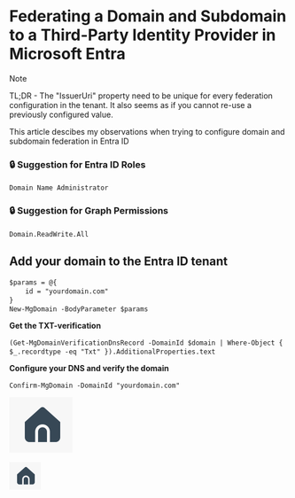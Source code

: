 # Federating a Domain and Subdomain to a Third-Party Identity Provider in Microsoft Entra

> [!NOTE]
> TL;DR - The "IssuerUri" property need to be unique for every federation configuration in the tenant. It also seems as if you cannot re-use a previously configured value.

This article descibes my observations when trying to configure domain and subdomain federation in Entra ID

### :lock: Suggestion for Entra ID Roles
`Domain Name Administrator`

### :lock: Suggestion for Graph Permissions
`Domain.ReadWrite.All`



## Add your domain to the Entra ID tenant

```
$params = @{
    id = "yourdomain.com"
}
New-MgDomain -BodyParameter $params
```
**Get the TXT-verification**
```
(Get-MgDomainVerificationDnsRecord -DomainId $domain | Where-Object { $_.recordtype -eq "Txt" }).AdditionalProperties.text
```
**Configure your DNS and verify the domain**
```
Confirm-MgDomain -DomainId "yourdomain.com"
```
![alt text](images/CS_2024-07-05_2140@2x.png)

<img src="images/CS_2024-07-05_2140@2x.png" width="57" height="50" >
